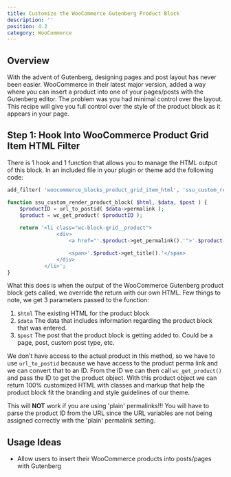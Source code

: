 ```yaml
---
title: Customize the WooCommerce Gutenberg Product Block
description: ''
position: 4.2
category: WooCommerce
---
```


<social :tweet-text="'Customize the WooCommerce Gutenberg Product Block'"
    :page-url="'https://wp-dev-recipes.serversideup.net/woocommerce/customize-woocommerce-gutenberg-product-block'"
    :github-url="'https://github.com/serversideup/wp-dev-recipes'"></social>

<recipe-header 
    :complexity="'Low'"
    :compatibility="['WordPress 5.4, 5.5+', 'WooCommerce 4+']">
    </recipe-header>

## Overview
With the advent of Gutenberg, designing pages and post layout has never been easier. WooCommerce in their latest major version, added a way where you can insert a product into one of your pages/posts with the Gutenberg editor. The problem was you had minimal control over the layout. This recipe will give you full control over the style of the product block as it appears in your page.

## Step 1: Hook Into WooCommerce Product Grid Item HTML Filter
There is 1 hook and 1 function that allows you to manage the HTML output of this block. In an included file in your plugin or theme add the following code:
```php
add_filter( 'woocommerce_blocks_product_grid_item_html', 'ssu_custom_render_product_block', 10, 3);

function ssu_custom_render_product_block( $html, $data, $post ) {
    $productID = url_to_postid( $data->permalink );
    $product = wc_get_product( $productID );
    
    return '<li class="wc-block-grid__product">
                <div>
                    <a href="'.$product->get_permalink().'">'.$product->get_image( 'shop-feature').'</a>

                    <span>'.$product->get_title().'</span>
                </div>
            </li>';
}
```
What this does is when the output of the WooCommerce Gutenberg product block gets called, we override the return with our own HTML. Few things to note, we get 3 parameters passed to the function:
1. `$html` The existing HTML for the product block
2. `$data` The data that includes information regarding the product block that was entered.
3. `$post` The post that the product block is getting added to. Could be a page, post, custom post type, etc.

We don't have access to the actual product in this method, so we have to use `url_to_postid` because we have access to the product perma link and we can convert that to an ID. From the ID we can then call `wc_get_product()` and pass the ID to get the product object. With this product object we can return 100% customized HTML with classes and markup that help the product block fit the branding and style guidelines of our theme.

<alert type="danger">
This will <strong>NOT</strong> work if you are using 'plain' permalinks!!! You will have to parse the product ID from the URL since the URL variables are not being assigned correctly with the 'plain' permalink setting.
</alert>

## Usage Ideas
* Allow users to insert their WooCommerce products into posts/pages with Gutenberg
